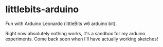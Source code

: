 littlebits-arduino
==================

Fun with Arduino Leonardo (littleBits w6 arduino bit).

Right now absolutely nothing works, it's a sandbox for my arduino experiments. Come back soon when I'll have actually working sketches!